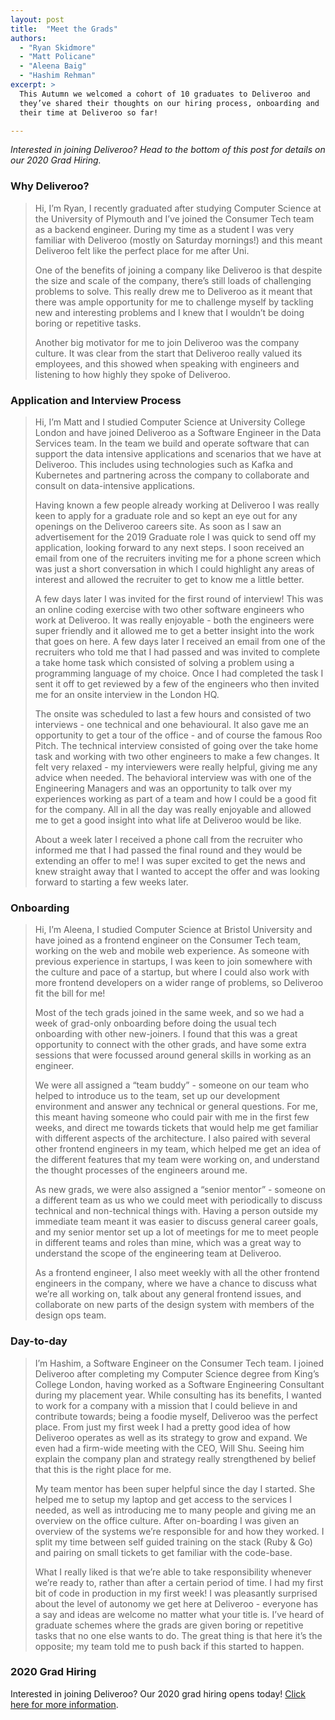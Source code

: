 ```yaml
---
layout: post
title:  "Meet the Grads"
authors:
  - "Ryan Skidmore"
  - "Matt Policane"
  - "Aleena Baig"
  - "Hashim Rehman"
excerpt: >
  This Autumn we welcomed a cohort of 10 graduates to Deliveroo and 
  they’ve shared their thoughts on our hiring process, onboarding and 
  their time at Deliveroo so far! 

---
```


_Interested in joining Deliveroo? Head to the bottom of this post for details on our 2020 Grad Hiring._

### Why Deliveroo?

> Hi, I’m Ryan, I recently graduated after studying Computer Science at the University of Plymouth and I’ve joined the Consumer Tech team as a backend engineer. During my time as a student I was very familiar with Deliveroo (mostly on Saturday mornings!) and this meant Deliveroo felt like the perfect place for me after Uni. 
> 
> One of the benefits of joining a company like Deliveroo is that despite the size and scale of the company, there’s still loads of challenging problems to solve. This really drew me to Deliveroo as it meant that there was ample opportunity for me to challenge myself by tackling new and interesting problems and I knew that I wouldn’t be doing boring or repetitive tasks.
> 
> Another big motivator for me to join Deliveroo was the company culture. It was clear from the start that Deliveroo really valued its employees, and this showed when speaking with engineers and listening to how highly they spoke of Deliveroo.


### Application and Interview Process

> Hi, I’m Matt and I studied Computer Science at University College London and have joined Deliveroo as a Software Engineer in the Data Services team. In the team we build and operate software that can support the data intensive applications and scenarios that we have at Deliveroo. This includes using technologies such as Kafka and Kubernetes and partnering across the company to collaborate and consult on data-intensive applications. 
>
> Having known a few people already working at Deliveroo I was really keen to apply for a graduate role and so kept an eye out for any openings on the Deliveroo careers site. As soon as I saw an advertisement for the 2019 Graduate role I was quick to send off my application, looking forward to any next steps. I soon received an email from one of the recruiters inviting me for a phone screen which was just a short conversation in which I could highlight any areas of interest and allowed the recruiter to get to know me a little better.  
>
> A few days later I was invited for the first round of interview! This was an online coding exercise with two other software engineers who work at Deliveroo. It was really enjoyable - both the engineers were super friendly and it allowed me to get a better insight into the work that goes on here. A few days later I received an email from one of the recruiters who told me that I had passed and was invited to complete a take home task which consisted of solving a problem using a programming language of my choice. Once I had completed the task I sent it off to get reviewed by a few of the engineers who then invited me for an onsite interview in the London HQ. 
> 
> The onsite was scheduled to last a few hours and consisted of two interviews - one technical and one behavioural. It also gave me an opportunity to get a tour of the office - and of course the famous Roo Pitch. The technical interview consisted of going over the take home task and working with two other engineers to make a few changes. It felt very relaxed - my interviewers were really helpful, giving me any advice when needed. The behavioral interview was with one of the Engineering Managers and was an opportunity to talk over my experiences working as part of a team and how I could be a good fit for the company. All in all the day was really enjoyable and allowed me to get a good insight into what life at Deliveroo would be like. 
> 
> About a week later I received a phone call from the recruiter who informed me that I had passed the final round and they would be extending an offer to me! I was super excited to get the news and knew straight away that I wanted to accept the offer and was looking forward to starting a few weeks later. 

### Onboarding

> Hi, I’m Aleena, I studied Computer Science at Bristol University and have joined as a frontend engineer on the Consumer Tech team, working on the web and mobile web experience. As someone with previous experience in startups, I was keen to join somewhere with the culture and pace of a startup, but where I could also work with more frontend developers on a wider range of problems, so Deliveroo fit the bill for me!
> 
> Most of the tech grads joined in the same week, and so we had a week of grad-only onboarding before doing the usual tech onboarding with other new-joiners. I found that this was a great opportunity to connect with the other grads, and have some extra sessions that were focussed around general skills in working as an engineer.
> 
> We were all assigned a “team buddy” - someone on our team who helped to introduce us to the team, set up our development environment and answer any technical or general questions. For me, this meant having someone who could pair with me in the first few weeks, and direct me towards tickets that would help me get familiar with different aspects of the architecture. I also paired with several other frontend engineers in my team, which helped me get an idea of the different features that my team were working on, and understand the thought processes of the engineers around me.
> 
> As new grads, we were also assigned a “senior mentor” - someone on a different team as us who we could meet with periodically to discuss technical and non-technical things with. Having a person outside my immediate team meant it was easier to discuss general career goals, and my senior mentor set up a lot of meetings for me to meet people in different teams and roles than mine, which was a great way to understand the scope of the engineering team at Deliveroo.
> 
> As a frontend engineer, I also meet weekly with all the other frontend engineers in the company, where we have a chance to discuss what we’re all working on, talk about any general frontend issues, and collaborate on new parts of the design system with members of the design ops team.

### Day-to-day

> I’m Hashim, a Software Engineer on the Consumer Tech team. I joined Deliveroo after completing my Computer Science degree from King’s College London, having worked as a Software Engineering Consultant during my placement year. While consulting has its benefits, I wanted to work for a company with a mission that I could believe in and contribute towards; being a foodie myself, Deliveroo was the perfect place. From just my first week I had a pretty good idea of how Deliveroo operates as well as its strategy to grow and expand. We even had a firm-wide meeting with the CEO, Will Shu. Seeing him explain the company plan and strategy really strengthened by belief that this is the right place for me.
> 
> My team mentor has been super helpful since the day I started. She helped me to setup my laptop and get access to the services I needed, as well as introducing me to many people and giving me an overview on the office culture. After on-boarding I was given an overview of the systems we’re responsible for and how they worked. I split my time between self guided training on the stack (Ruby & Go) and pairing on small tickets to get familiar with the code-base.
> 
> What I really liked is that we’re able to take responsibility whenever we’re ready to, rather than after a certain period of time. I had my first bit of code in production in my first week! I was pleasantly surprised about the level of autonomy we get here at Deliveroo - everyone has a say and ideas are welcome no matter what your title is. I’ve heard of graduate schemes where the grads are given boring or repetitive tasks that no one else wants to do. The great thing is that here it’s the opposite; my team told me to push back if this started to happen.

### 2020 Grad Hiring

Interested in joining Deliveroo? Our 2020 grad hiring opens today! [Click here for more information](https://boards.greenhouse.io/deliveroo/jobs/1911602). 